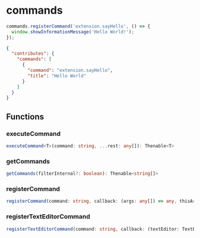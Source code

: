 # commands

```typescript
commands.registerCommand('extension.sayHello', () => {
  window.showInformationMessage('Hello World!');
});
```

```json
{
  "contributes": {
    "commands": [
      {
        "command": "extension.sayHello",
        "title": "Hello World"
      }
    ]
  }
}
```

## Functions

### executeCommand

```typescript
executeCommand<T>(command: string, ...rest: any[]): Thenable<T>
```

### getCommands

```typescript
getCommands(filterInternal?: boolean): Thenable<string[]>
```

### registerCommand

```typescript
registerCommand(command: string, callback: (args: any[]) => any, thisArg?: any): Disposable
```

### registerTextEditorCommand

```typescript
registerTextEditorCommand(command: string, callback: (textEditor: TextEditor, edit: TextEditorEdit, args: any[]) => void, thisArg?: any): Disposable
```

[TextEditorEdit]: TextEditorEdit.md
[window]: window.md
[Disposable]: Disposable.md
[TextEditor]: TextEditor.md
